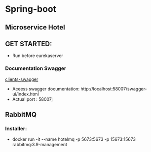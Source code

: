 # Spring-boot

## Microservice Hotel

## GET STARTED:

- Run before eurekaserver

### Documentation Swagger

[clients-swagger](https://springdoc.org)

- Aceess swagger documentation: http://localhost:58007/swagger-ui/index.html
- Actual port : 58007;

## RabbitMQ
### Installer:
- docker run -it --name hotelmq -p 5673:5673 -p 15673:15673 rabbitmq:3.9-management